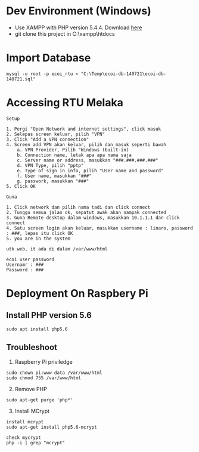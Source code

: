 # Dev Environment (Windows)
- Use XAMPP with PHP version 5.4.4. Download [here](https://jaist.dl.sourceforge.net/project/xampp/XAMPP%20Windows/5.5.19/xampp-win32-5.5.19-0-VC11-installer.exe)
- git clone this project in C:\xampp\htdocs

# Import Database
```
mysql -u root -p ecoi_rtu < "C:\Temp\ecoi-db-140721\ecoi-db-140721.sql"
```

# Accessing RTU Melaka
````
Setup

1. Pergi "Open Network and internet settings", click masuk
2. Selepas screen keluar, pilih "VPN"
3. Click "Add a VPN connection"
4. Screen add VPN akan keluar, pilih dan masuk seperti bawah
	a. VPN Provider, Pilih "Windows (built-in)
	b. Connection name, letak apa apa nama saja
	c. Server name or address, masukkan "###.###.###.###"
	d. VPN Type, pilih "pptp"
	e. Type of sign in info, pilih "User name and password"
	f. User name, masukkan "###"
	g. passwork, masukkan "###"
5. Click OK

Guna

1. Click network dan pilih nama tadi dan click connect
2. Tunggu semua jalan ok, sepatut awak akan nampak connected
3. Guna Remote desktop dalam windows, masukkan 10.1.1.1 dan click connect
4. Satu screen login akan keluar, masukkan username : linaro, password : ###, lepas itu click OK
5. you are in the system

utk web, it ada di dalam /var/www/html

ecoi user password
Usernamr : ###
Password : ###
````

# Deployment On Raspbery Pi

## Install PHP version 5.6
````
sudo apt install php5.6
````
## Troubleshoot
1. Raspberry Pi priviledge
````
sudo chown pi:www-data /var/www/html
sudo chmod 755 /var/www/html
````
2. Remove PHP
````
sudo apt-get purge 'php*'
````
3. Install MCrypt
````
install mcrypt
sudo apt-get install php5.6-mcrypt

check mycrypt
php -i | grep "mcrypt"
````

